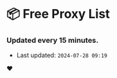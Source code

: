 # :package: Free Proxy List
### Updated every 15 minutes.

- Last updated: `2024-07-28 09:19`

:heart:

